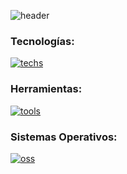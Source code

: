 <!-- # Hello World! '\u{2665}' -->

![header](https://capsule-render.vercel.app/api?type=waving&color=3282B8&height=200&section=header&text=Hello%20World!%20'\u{2665}'%&fontSize=65&fontAlignY=38&fontColor=BBE1FA)

### Tecnologías:
[![techs](https://skillicons.dev/icons?i=flutter,dart,firebase)](https://skillicons.dev)

### Herramientas:
[![tools](https://skillicons.dev/icons?i=git,github,figma)](https://skillicons.dev)

### Sistemas Operativos:
[![oss](https://skillicons.dev/icons?i=windows,linux)](https://skillicons.dev)
